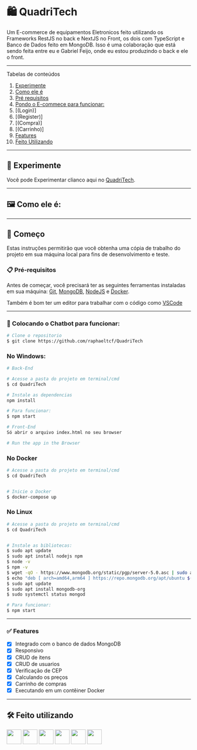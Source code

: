 # 🛍 QuadriTech

Um E-commerce de equipamentos Eletronicos feito utilizando os Frameworks RestJS no back e NextJS no Front, os dois com TypeScript e Banco de Dados feito em MongoDB.
Isso é uma colaboração que está sendo feita entre eu e Gabriel Feijo, onde eu estou produzindo o back e ele o front.

---

Tabelas de conteúdos

1.  [Experimente](#experimente)
2.  [Como ele é](#front)
3.  [Pré requisitos](#prerequisitos)
4.  [Pondo o E-commece para funcionar:](#funcionando)
5.  [(Login)]
6.  [(Register)]
7.  [(Compra)]
8.  [(Carrinho)]
9.  [Features](#features)
10. [Feito Utilizando](#built)

---

<div id='experimente'/>

## 👾 Experimente

Você pode Experimentar clianco aqui no [QuadriTech]().

---

<div id='front'/>

## 🖼 Como ele é:

---

<div id='prerequisitos'/>

## 🚀 Começo

Estas instruções permitirão que você obtenha uma cópia de trabalho do projeto em sua máquina local para fins de desenvolvimento e teste.

### 📋 Pré-requisitos

Antes de começar, você precisará ter as seguintes ferramentas instaladas em sua máquina:
[Git](https://git-scm.com),
[MongoDB](https://www.mongodb.com/),
[NodeJS](https://nodejs.org/en) e
[Docker](https://www.docker.com/).

Também é bom ter um editor para trabalhar com o código como [VSCode](https://code.visualstudio.com/)

---

<div id='funcionando'/>

### 🎲 Colocando o Chatbot para funcionar:

```bash
# Clone o repositorio
$ git clone https://github.com/raphaeltcf/QuadriTech
```

### No Windows:

```bash
# Back-End

# Acesse a pasta do projeto em terminal/cmd
$ cd QuadriTech

# Instale as dependencias
npm install

# Para funcionar:
$ npm start

# Front-End
Só abrir o arquivo index.html no seu browser

# Run the app in the Browser
```

### No Docker

```bash
# Acesse a pasta do projeto em terminal/cmd
$ cd QuadriTech


# Inicie o Docker
$ docker-compose up


```

### No Linux

```bash
# Acesse a pasta do projeto em terminal/cmd
$ cd QuadriTech


# Instale as bibliotecas:
$ sudo apt update
$ sudo apt install nodejs npm
$ node -v
$ npm -v
$ wget -qO - https://www.mongodb.org/static/pgp/server-5.0.asc | sudo apt-key add -
$ echo "deb [ arch=amd64,arm64 ] https://repo.mongodb.org/apt/ubuntu $(lsb_release -cs)/mongodb-org/5.0 multiverse" | sudo tee /etc/apt/sources.list.d/mongodb-org-5.0.list
$ sudo apt update
$ sudo apt install mongodb-org
$ sudo systemctl status mongod

# Para funcionar:
$ npm start

```

---

<div id='features'/>

### ✅ Features

- [x] Integrado com o banco de dados MongoDB
- [x] Responsivo
- [x] CRUD de itens
- [x] CRUD de usuarios
- [x] Verificação de CEP
- [x] Calculando os preços
- [x] Carrinho de compras
- [x] Executando em um contêiner Docker

---

<div id='built'/>

## 🛠️ Feito utilizando

<img src="https://cdn.jsdelivr.net/gh/devicons/devicon/icons/nodejs/nodejs-original.svg" width="40" height="40" /> <img src="https://cdn.jsdelivr.net/gh/devicons/devicon/icons/nestjs/nestjs-plain.svg" width="40" height="40" /> <img src="https://cdn.jsdelivr.net/gh/devicons/devicon/icons/nextjs/nextjs-line.svg" width="40" height="40" /> <img src="https://cdn.jsdelivr.net/gh/devicons/devicon/icons/typescript/typescript-original.svg" width="40" height="40" /> <img src="https://cdn.jsdelivr.net/gh/devicons/devicon/icons/docker/docker-original.svg" width="40" height="40" /> <img src="https://cdn.jsdelivr.net/gh/devicons/devicon/icons/mongodb/mongodb-original.svg" width="40" height="40" />
